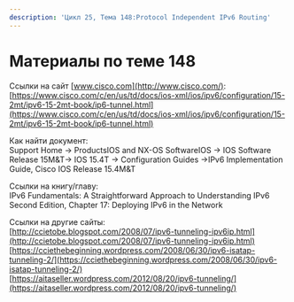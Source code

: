 ```yaml
---
description: 'Цикл 25, Тема 148:Protocol Independent IPv6 Routing'
---
```


# Материалы по теме 148

Ссылки на сайт [www.cisco.com](http://www.cisco.com/):  
[https://www.cisco.com/c/en/us/td/docs/ios-xml/ios/ipv6/configuration/15-2mt/ipv6-15-2mt-book/ip6-tunnel.html](https://www.cisco.com/c/en/us/td/docs/ios-xml/ios/ipv6/configuration/15-2mt/ipv6-15-2mt-book/ip6-tunnel.html)

Как найти документ:  
Support Home → ProductsIOS and NX-OS SoftwareIOS → IOS Software Release 15M&T→ IOS 15.4T → Configuration Guides →IPv6 Implementation Guide, Cisco IOS Release 15.4M&T

Ссылки на книгу/главу:  
IPv6 Fundamentals: A Straightforward Approach to Understanding IPv6 Second Edition, Chapter 17: Deploying IPv6 in the Network

Ссылки на другие сайты:  
[http://ccietobe.blogspot.com/2008/07/ipv6-tunneling-ipv6ip.html](http://ccietobe.blogspot.com/2008/07/ipv6-tunneling-ipv6ip.html)  
[https://cciethebeginning.wordpress.com/2008/06/30/ipv6-isatap-tunneling-2/](https://cciethebeginning.wordpress.com/2008/06/30/ipv6-isatap-tunneling-2/)  
[https://aitaseller.wordpress.com/2012/08/20/ipv6-tunneling/](https://aitaseller.wordpress.com/2012/08/20/ipv6-tunneling/)

